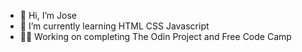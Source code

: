 - 👋 Hi, I’m Jose 
- 🌱 I’m currently learning HTML CSS Javascript
-  🧑‍💻 Working on completing The Odin Project and Free Code Camp  
 
<!---
Jose-Flor/Jose-Flor is a ✨ special ✨ repository because its `README.md` (this file) appears on your GitHub profile.
You can click the Preview link to take a look at your changes.
--->
